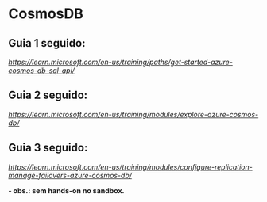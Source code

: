 # CosmosDB

## Guia 1 seguido:
_https://learn.microsoft.com/en-us/training/paths/get-started-azure-cosmos-db-sql-api/_

## Guia 2 seguido:
_https://learn.microsoft.com/en-us/training/modules/explore-azure-cosmos-db/_

## Guia 3 seguido:
_https://learn.microsoft.com/en-us/training/modules/configure-replication-manage-failovers-azure-cosmos-db/_

__- obs.: sem hands-on no sandbox.__

